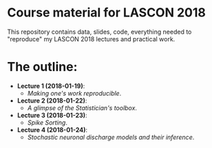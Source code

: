 # Course material for LASCON 2018

This repository contains data, slides, code, everything needed to "reproduce" my LASCON 2018 lectures and practical work.

# The outline:

- **Lecture 1 (2018-01-19)**: 
    + *Making one's work reproducible*.
- **Lecture 2 (2018-01-22)**: 
    + *A glimpse of the Statistician's toolbox*.
- **Lecture 3 (2018-01-23)**:
    + *Spike Sorting*.
- **Lecture 4 (2018-01-24)**:
    + *Stochastic neuronal discharge models and their inference*.
